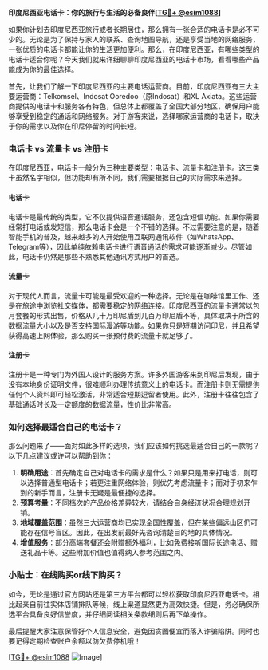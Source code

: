 **印度尼西亚电话卡：你的旅行与生活的必备良伴[[TG💪+ @esim1088](https://t.me/s/esim1088)]**

如果你计划去印度尼西亚旅行或者长期居住，那么拥有一张合适的电话卡是必不可少的。无论是为了保持与家人的联系、查询地图导航，还是享受当地的网络服务，一张优质的电话卡都能让你的生活更加便利。那么，在印度尼西亚，有哪些类型的电话卡适合你呢？今天我们就来详细聊聊印度尼西亚的电话卡市场，看看哪些产品能成为你的最佳选择。

首先，让我们了解一下印度尼西亚的主要电话运营商。目前，印度尼西亚有三大主要运营商：Telkomsel、Indosat Ooredoo（原Indosat）和XL Axiata。这些运营商提供的电话卡和服务各有特色，但总体上都覆盖了全国大部分地区，确保用户能够享受到稳定的通话和网络服务。对于游客来说，选择哪家运营商的电话卡，取决于你的需求以及你在印尼停留的时间长短。

### 电话卡 vs 流量卡 vs 注册卡

在印度尼西亚，电话卡一般分为三种主要类型：电话卡、流量卡和注册卡。这三类卡虽然名字相似，但功能却有所不同，我们需要根据自己的实际需求来选择。

#### 电话卡

电话卡是最传统的类型，它不仅提供语音通话服务，还包含短信功能。如果你需要经常打电话或发短信，那么电话卡会是一个不错的选择。不过需要注意的是，随着智能手机的普及，越来越多的人开始使用互联网通讯软件（如WhatsApp、Telegram等），因此单纯依赖电话卡进行语音通话的需求可能逐渐减少。尽管如此，电话卡仍然是那些不熟悉其他通讯方式用户的首选。

#### 流量卡

对于现代人而言，流量卡可能是最受欢迎的一种选择。无论是在咖啡馆里工作、还是在旅途中浏览社交媒体，都需要稳定的网络连接。印度尼西亚的流量卡通常以包月套餐的形式出售，价格从几十万印尼盾到几百万印尼盾不等，具体取决于所含的数据流量大小以及是否支持国际漫游等功能。如果你只是短期访问印尼，并且希望获得高速上网体验，那么购买一张预付费的流量卡就足够了。

#### 注册卡

注册卡是一种专门为外国人设计的服务方案。许多外国游客来到印尼后发现，由于没有本地身份证明文件，很难顺利办理传统意义上的电话卡。而注册卡则无需提供任何个人资料即可轻松激活，非常适合短期逗留者使用。此外，注册卡往往包含了基础通话时长及一定额度的数据流量，性价比非常高。

### 如何选择最适合自己的电话卡？

那么问题来了——面对如此多样的选项，我们应该如何挑选最适合自己的一款呢？以下几点建议或许可以帮助到你：

1. **明确用途**：首先确定自己对电话卡的需求是什么？如果只是用来打电话，则可以选择普通型电话卡；若更注重网络体验，则优先考虑流量卡；而对于初来乍到的新手而言，注册卡无疑是最便捷的选择。
2. **预算考量**：不同档次的产品价格差异较大，请结合自身经济状况合理规划开销。
3. **地域覆盖范围**：虽然三大运营商均已实现全国性覆盖，但在某些偏远山区仍可能存在信号盲区。因此，在出发前最好先咨询清楚目的地的具体情况。
4. **增值服务**：部分高端套餐还会附赠额外福利，比如免费接听国际长途电话、赠送礼品卡等。这些附加价值也值得纳入参考范围之内。

### 小贴士：在线购买or线下购买？

如今，无论是通过官方网站还是第三方平台都可以轻松获取印度尼西亚电话卡。相比起亲自前往实体店铺排队等候，线上渠道显然更为高效快捷。但是，务必确保所选平台具备良好信誉度，并仔细阅读相关条款细则后再下单操作。

最后提醒大家注意保管好个人信息安全，避免因贪图便宜而落入诈骗陷阱。同时也要记得定期检查账户余额以防欠费停机哦！

[[TG💪+ @esim1088](https://t.me/s/esim1088) ![Image](https://i.postimg.cc/4NQfJmqS/Snipaste-2025-05-13-00-14-12.png)]